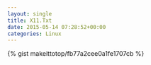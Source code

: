 ```yaml
---
layout: single                                                                                                              
title: X11.Txt                                                                                                                       
date: 2015-05-14 07:28:52+00:00                                                                                                                        
categories: Linux                                                                                                                
---                                                                                                                              
```


{% gist makeittotop/fb77a2cee0a1fe1707cb %}                                                                                                           

